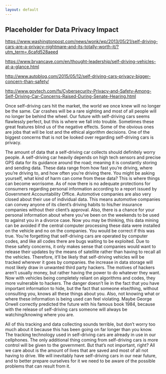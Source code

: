 ```yaml
---
layout: default
---
```

## Placeholder for Data Privacy Impact

https://www.washingtonpost.com/news/wonk/wp/2013/05/21/self-driving-cars-are-a-privacy-nightmare-and-its-totally-worth-it/?utm_term=.6cafd528aeed

 https://www.bryancave.com/en/thought-leadership/self-driving-vehicles-at-a-glance.html 
 
http://www.autoblog.com/2015/05/12/self-driving-cars-privacy-bigger-concern-than-safety/ 

http://www.govtech.com/fs/Cybersecurity-Privacy-and-Safety-Among-Self-Driving-Car-Concerns-Raised-During-Senate-Hearing.html 

Once self-driving cars hit the market, the world we once knew will no longer be the same. Car crashes will be a rare sighting and most of all people will no longer be behind the wheel. Our future with self-driving cars seems flawlessly perfect, but this is where we fall into trouble. Sometimes these great features blind us of the negative effects. Some of the obvious ones are jobs that will be lost and the ethical algorithm decisions. One of the biggest concerns that is not be looked over regarding self-driving cars is privacy. 

The amount of data that a self-driving car collects should definitely worry people. A self-driving car heavily depends on high tech sensors and precise GPS data for its guidance around the road; meaning it is constantly storing and sending data. These data range from how fast you’re driving, where you’re driving to, and how often you’re driving there. You might be asking yourself, what kind of harm can come from these data? This is where things can become worrisome. As of now there is no adequate protections for consumers regarding personal information according to a report issued by Government Accountability Office. Automotive companies are also very closed about their use of individual data. This means automotive companies can convey anyone of its client’s driving habits to his/her insurance companies without their client’s approval. Also, there is a chance for your personal information about where you’ve been on the weekends to be used to against you in a divorce case. Now you may be thinking, this data mining can be avoided if the central computer processing these data were installed on the vehicle and no on the companies. You would be correct if this was true. You’re forgetting that self-driving cars are operated by computer codes, and like all codes there are bugs waiting to be exploited. Due to these safety concerns, it only makes sense that companies would want to release their updates by the means of satellite rather than having to recall all the vehicles. Therefore, it’ll be likely that self-driving vehicles will be tracked wherever it goes by companies. the increase in data storage will most likely draw in unwanted third party hackers. The motives of hackers aren’t usually money, but rather having the power to do whatever they want. Now with vehicles being completely reliant on algorithms and codes, they more vulnerable to hackers. The danger doesn’t lie in the fact that you have important information to hide, but the fact that someone else/thing, without consulting you, knows all these things about you. Also, not knowing what or where these information is being used can feel violating. Maybe George Orwell correctly predicted the future with his famous book 1984, because with the release of self-driving cars someone will always be watching/knowing where you are.

 All of this tracking and data collecting sounds terrible, but don’t worry too much about it because this has been going on far longer than you know. The tracking technology used in self-driving cars are already in use in our cellphones. The only additional thing coming from self-driving cars is more control will be given to the government. But that’s not important, right? All we care about is the amount of lives that are saved and most of all not having to drive. We will inevitably have self-driving cars in our near future, and to better prepare ourselves for it we need to be aware of the possible problems that can result from it.






